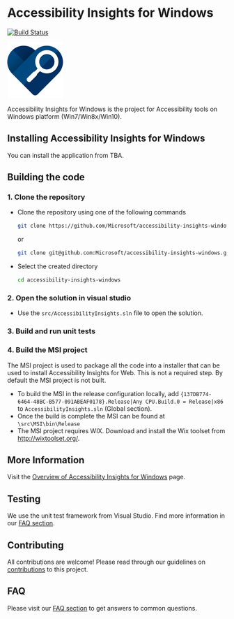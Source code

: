 <!-- Copyright (c) Microsoft Corporation. All rights reserved.
     Licensed under the MIT License. -->
# Accessibility Insights for Windows

[![Build Status](https://dev.azure.com/mseng/AzureDevOps/_apis/build/status/Accessibility%20Insights%20for%20Windows%20Signed?branchName=master)](https://dev.azure.com/mseng/AzureDevOps/_build/latest?definitionId=7909&branchName=master)

![Product Logo](./brand/brand-blue-128px.png)


Accessibility Insights for Windows is the project for Accessibility tools on Windows platform (Win7/Win8x/Win10).

## Installing Accessibility Insights for Windows
You can install the application from TBA.

## Building the code
### 1. Clone the repository
- Clone the repository using one of the following commands
  ``` bash
  git clone https://github.com/Microsoft/accessibility-insights-windows.git
  ```
  or
  ``` bash
  git clone git@github.com:Microsoft/accessibility-insights-windows.git
  ```
- Select the created directory
  ``` bash
  cd accessibility-insights-windows
  ```

### 2. Open the solution in visual studio
- Use the `src/AccessibilityInsights.sln` file to open the solution.

### 3. Build and run unit tests

### 4. Build the MSI project
The MSI project is used to package all the code into a installer that can be used to install Accessibility Insights for Web. This is not a required step. By default the MSI project is not built.
- To build the MSI in the release configuration locally, add `{137DB774-6464-48BC-B577-091ABEAF0178}.Release|Any CPU.Build.0 = Release|x86` to `AccessibilityInsights.sln` (Global section).
- Once the build is complete the MSI can be found at `\src\MSI\bin\Release`
- The MSI project requires WIX. Download and install the Wix toolset from http://wixtoolset.org/.

## More Information
  Visit the [Overview of Accessibility Insights for Windows](./docs/Overview.md) page.

## Testing
We use the unit test framework from Visual Studio. Find more information in our [FAQ section](docs/FAQ.md).

## Contributing
All contributions are welcome! Please read through our guidelines on [contributions](Contributing.md) to this project.

## FAQ
Please visit our [FAQ section](docs/FAQ.md) to get answers to common questions.

